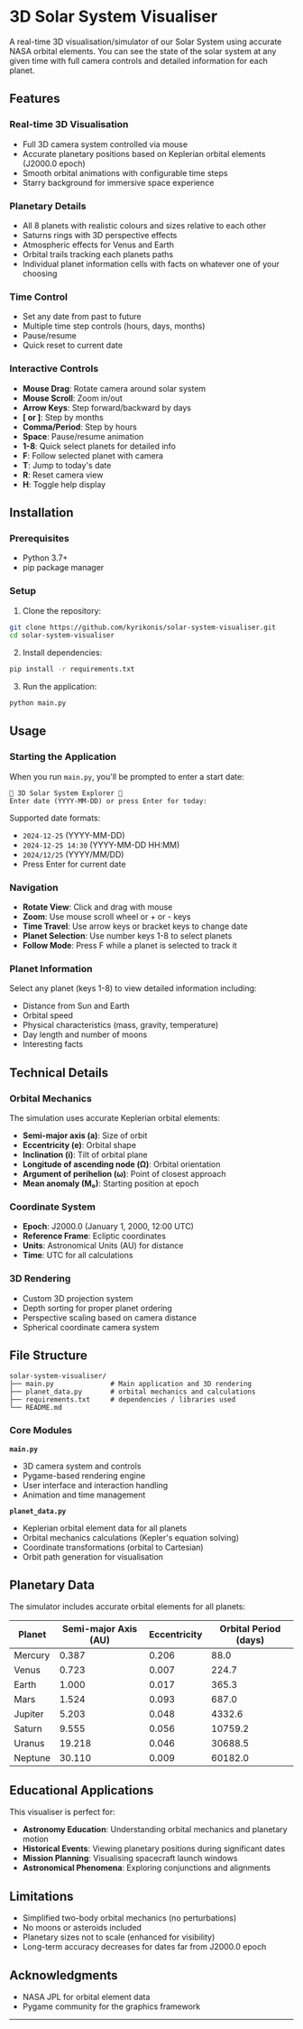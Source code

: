 # 3D Solar System Visualiser

A real-time 3D visualisation/simulator of our Solar System using accurate NASA orbital elements. You can see the state of the solar system at any given time with full camera controls and detailed information for each planet.

## Features

### Real-time 3D Visualisation
- Full 3D camera system controlled via mouse
- Accurate planetary positions based on Keplerian orbital elements (J2000.0 epoch)
- Smooth orbital animations with configurable time steps
- Starry background for immersive space experience

### Planetary Details
- All 8 planets with realistic colours and sizes relative to each other
- Saturns rings with 3D perspective effects
- Atmospheric effects for Venus and Earth
- Orbital trails tracking each planets paths
- Individual planet information cells with facts on whatever one of your choosing

### Time Control
- Set any date from past to future
- Multiple time step controls (hours, days, months)
- Pause/resume
- Quick reset to current date

### Interactive Controls
- **Mouse Drag**: Rotate camera around solar system
- **Mouse Scroll**: Zoom in/out
- **Arrow Keys**: Step forward/backward by days
- **[ or ]**: Step by months
- **Comma/Period**: Step by hours
- **Space**: Pause/resume animation
- **1-8**: Quick select planets for detailed info
- **F**: Follow selected planet with camera
- **T**: Jump to today's date
- **R**: Reset camera view
- **H**: Toggle help display

## Installation

### Prerequisites
- Python 3.7+
- pip package manager

### Setup
1. Clone the repository:
```bash
git clone https://github.com/kyrikonis/solar-system-visualiser.git
cd solar-system-visualiser
```

2. Install dependencies:
```bash
pip install -r requirements.txt
```

3. Run the application:
```bash
python main.py
```

## Usage

### Starting the Application
When you run `main.py`, you'll be prompted to enter a start date:
```
🌟 3D Solar System Explorer 🌟
Enter date (YYYY-MM-DD) or press Enter for today:
```

Supported date formats:
- `2024-12-25` (YYYY-MM-DD)
- `2024-12-25 14:30` (YYYY-MM-DD HH:MM)
- `2024/12/25` (YYYY/MM/DD)
- Press Enter for current date

### Navigation
- **Rotate View**: Click and drag with mouse
- **Zoom**: Use mouse scroll wheel or + or - keys
- **Time Travel**: Use arrow keys or bracket keys to change date
- **Planet Selection**: Use number keys 1-8 to select planets
- **Follow Mode**: Press F while a planet is selected to track it

### Planet Information
Select any planet (keys 1-8) to view detailed information including:
- Distance from Sun and Earth
- Orbital speed
- Physical characteristics (mass, gravity, temperature)
- Day length and number of moons
- Interesting facts

## Technical Details

### Orbital Mechanics
The simulation uses accurate Keplerian orbital elements:
- **Semi-major axis (a)**: Size of orbit
- **Eccentricity (e)**: Orbital shape
- **Inclination (i)**: Tilt of orbital plane
- **Longitude of ascending node (Ω)**: Orbital orientation
- **Argument of perihelion (ω)**: Point of closest approach
- **Mean anomaly (M₀)**: Starting position at epoch

### Coordinate System
- **Epoch**: J2000.0 (January 1, 2000, 12:00 UTC)
- **Reference Frame**: Ecliptic coordinates
- **Units**: Astronomical Units (AU) for distance
- **Time**: UTC for all calculations

### 3D Rendering
- Custom 3D projection system
- Depth sorting for proper planet ordering
- Perspective scaling based on camera distance
- Spherical coordinate camera system

## File Structure

```
solar-system-visualiser/
├── main.py              # Main application and 3D rendering
├── planet_data.py       # orbital mechanics and calculations
├── requirements.txt     # dependencies / libraries used
└── README.md
```

### Core Modules

**`main.py`**
- 3D camera system and controls
- Pygame-based rendering engine
- User interface and interaction handling
- Animation and time management

**`planet_data.py`**
- Keplerian orbital element data for all planets
- Orbital mechanics calculations (Kepler's equation solving)
- Coordinate transformations (orbital to Cartesian)
- Orbit path generation for visualisation

## Planetary Data

The simulator includes accurate orbital elements for all planets:

| Planet  | Semi-major Axis (AU) | Eccentricity | Orbital Period (days) |
|---------|---------------------|--------------|----------------------|
| Mercury | 0.387               | 0.206        | 88.0                 |
| Venus   | 0.723               | 0.007        | 224.7                |
| Earth   | 1.000               | 0.017        | 365.3                |
| Mars    | 1.524               | 0.093        | 687.0                |
| Jupiter | 5.203               | 0.048        | 4332.6               |
| Saturn  | 9.555               | 0.056        | 10759.2              |
| Uranus  | 19.218              | 0.046        | 30688.5              |
| Neptune | 30.110              | 0.009        | 60182.0              |

## Educational Applications

This visualiser is perfect for:
- **Astronomy Education**: Understanding orbital mechanics and planetary motion
- **Historical Events**: Viewing planetary positions during significant dates
- **Mission Planning**: Visualising spacecraft launch windows
- **Astronomical Phenomena**: Exploring conjunctions and alignments

## Limitations

- Simplified two-body orbital mechanics (no perturbations)
- No moons or asteroids included
- Planetary sizes not to scale (enhanced for visibility)
- Long-term accuracy decreases for dates far from J2000.0 epoch

## Acknowledgments

- NASA JPL for orbital element data
- Pygame community for the graphics framework

---
